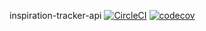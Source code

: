 inspiration-tracker-api
[![CircleCI](https://circleci.com/gh/IanTWright/inspiration-tracker-api/tree/main.svg?style=svg)](https://circleci.com/gh/IanTWright/inspiration-tracker-api/tree/main)
[![codecov](https://codecov.io/gh/IanTWright/inspiration-tracker-api/branch/main/graph/badge.svg?token=aphc7DIRrB)](https://codecov.io/gh/IanTWright/inspiration-tracker-api)
